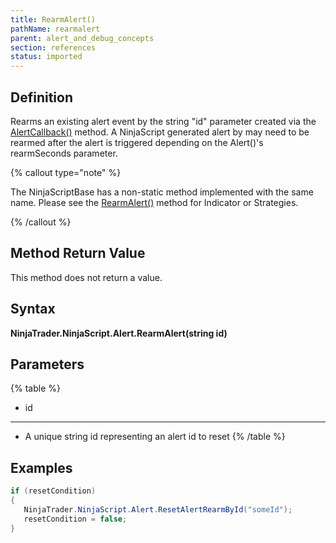 ```yaml
---
title: RearmAlert()
pathName: rearmalert
parent: alert_and_debug_concepts
section: references
status: imported
---
```


## Definition

Rearms an existing alert event by the string "id" parameter created via the [AlertCallback()](alertcallback) method. A NinjaScript generated alert by may need to be rearmed after the alert is triggered depending on the Alert()'s rearmSeconds parameter.

{% callout type="note" %}

The NinjaScriptBase has a non-static method implemented with the same name. Please see the [RearmAlert()](rearmalert) method for Indicator or Strategies.

{% /callout %}

## Method Return Value

This method does not return a value.

## Syntax

**NinjaTrader.NinjaScript.Alert.RearmAlert(string id)**

## Parameters

{% table %}

* id

---

* A unique string id representing an alert id to reset
{% /table %}

## Examples

```csharp
if (resetCondition) 
{
   NinjaTrader.NinjaScript.Alert.ResetAlertRearmById("someId");
   resetCondition = false;
}
```
